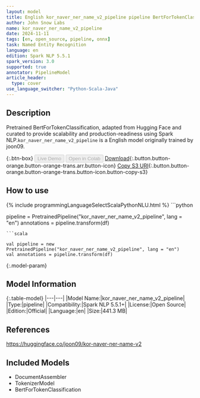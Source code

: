 ```yaml
---
layout: model
title: English kor_naver_ner_name_v2_pipeline pipeline BertForTokenClassification from joon09
author: John Snow Labs
name: kor_naver_ner_name_v2_pipeline
date: 2024-11-11
tags: [en, open_source, pipeline, onnx]
task: Named Entity Recognition
language: en
edition: Spark NLP 5.5.1
spark_version: 3.0
supported: true
annotator: PipelineModel
article_header:
  type: cover
use_language_switcher: "Python-Scala-Java"
---
```


## Description

Pretrained BertForTokenClassification, adapted from Hugging Face and curated to provide scalability and production-readiness using Spark NLP.`kor_naver_ner_name_v2_pipeline` is a English model originally trained by joon09.

{:.btn-box}
<button class="button button-orange" disabled>Live Demo</button>
<button class="button button-orange" disabled>Open in Colab</button>
[Download](https://s3.amazonaws.com/auxdata.johnsnowlabs.com/public/models/kor_naver_ner_name_v2_pipeline_en_5.5.1_3.0_1731291052670.zip){:.button.button-orange.button-orange-trans.arr.button-icon}
[Copy S3 URI](s3://auxdata.johnsnowlabs.com/public/models/kor_naver_ner_name_v2_pipeline_en_5.5.1_3.0_1731291052670.zip){:.button.button-orange.button-orange-trans.button-icon.button-copy-s3}

## How to use



<div class="tabs-box" markdown="1">
{% include programmingLanguageSelectScalaPythonNLU.html %}
```python

pipeline = PretrainedPipeline("kor_naver_ner_name_v2_pipeline", lang = "en")
annotations =  pipeline.transform(df)   

```
```scala

val pipeline = new PretrainedPipeline("kor_naver_ner_name_v2_pipeline", lang = "en")
val annotations = pipeline.transform(df)

```
</div>

{:.model-param}
## Model Information

{:.table-model}
|---|---|
|Model Name:|kor_naver_ner_name_v2_pipeline|
|Type:|pipeline|
|Compatibility:|Spark NLP 5.5.1+|
|License:|Open Source|
|Edition:|Official|
|Language:|en|
|Size:|441.3 MB|

## References

https://huggingface.co/joon09/kor-naver-ner-name-v2

## Included Models

- DocumentAssembler
- TokenizerModel
- BertForTokenClassification